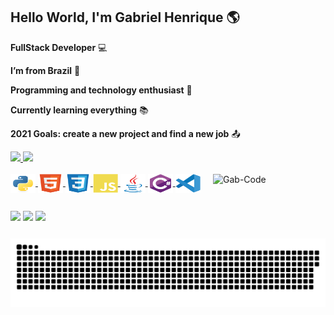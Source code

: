 ## Hello World, I'm Gabriel Henrique 🌎
**FullStack Developer** :computer:

**I’m from Brazil** :house_with_garden:


**Programming and technology enthusiast** 🖤


**Currently learning everything** 📚

**2021 Goals: create a new project and find a new job** :outbox_tray:

<div>
  <a href="https://github.com/GabrielHenriqueCA">
  <img height="170em" src="https://github-readme-stats.vercel.app/api?username=GabrielHenriqueCA&show_icons=true&theme=algolia&include_all_commits=true&count_private=true"/>
  <img height="170em" src="https://github-readme-stats.vercel.app/api/top-langs/?username=GabrielHenriqueCA&layout=compact&langs_count=7&theme=algolia"/>
</div>
  
<div>
 <div style="display: inline_block"><br> 
   <img align="center" alt="Gab-Python" height="30" width="40" src="https://raw.githubusercontent.com/devicons/devicon/master/icons/python/python-original.svg">
   <img align="center" alt="Gab-HTML" height="30" width="40" src="https://raw.githubusercontent.com/devicons/devicon/master/icons/html5/html5-original.svg">
   <img align="center" alt="Gab-CSS" height="30" width="40" src="https://raw.githubusercontent.com/devicons/devicon/master/icons/css3/css3-original.svg">
   <img align="center" alt="Gab-Js" height="30" width="40" src="https://raw.githubusercontent.com/devicons/devicon/master/icons/javascript/javascript-plain.svg">
   <img align="center" alt="Gab-JAVA" height="30" width="40" src="https://raw.githubusercontent.com/devicons/devicon/master/icons/java/java-original.svg">
   <img align="center" alt="Gab-CSHARP" height="30" width="40" src="https://raw.githubusercontent.com/devicons/devicon/master/icons/csharp/csharp-original.svg">
   <img align="center" alt="Gab-VSCODE" height="30" width="40" src="https://raw.githubusercontent.com/devicons/devicon/master/icons/vscode/vscode-original.svg">
   <img align="right" alt="Gab-Code"  height="103" width="180" src="https://res.cloudinary.com/practicaldev/image/fetch/s--Bvmml6BO--/c_limit%2Cf_auto%2Cfl_progressive%2Cq_66%2Cw_880/https://dev-to-uploads.s3.amazonaws.com/uploads/articles/2spvnepyxjwyv1geq7mh.gif">
</div>
  
##
  
<div>
  <a href = "mailto:gabrielhcacontato@gmail.com"><img src="https://img.shields.io/badge/Gmail-D14836?style=for-the-badge&logo=gmail&logoColor=white" target="_blank"></a>
  <a href="https://www.linkedin.com/in/gabriel-henrique-a52432194/" target="_blank"><img src="https://img.shields.io/badge/-LinkedIn-%230077B5?style=for-the-badge&logo=linkedin&logoColor=white" target="_blank"></a> 
  <a href = "http://api.whatsapp.com/send?phone=5511987623059"><img src="https://img.shields.io/badge/WhatsApp-25D366?style=for-the-badge&logo=whatsapp&logoColor=white" target="_blank"></a>
  
  ![Snake animation](https://github.com/GabrielHenriqueCA/GabrielHenriqueCA/blob/output/github-contribution-grid-snake.svg)
  
</div>
  

 
